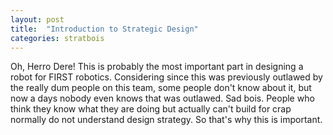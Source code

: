 ```yaml
---
layout: post
title:  "Introduction to Strategic Design"
categories: stratbois
---
```

Oh, Herro Dere! This is probably the most important part in designing a robot for FIRST robotics. Considering since this was previously outlawed by the really dum people on this team, some people don't know about it, but now a days nobody even knows that was outlawed. Sad bois. People who think they know what they are doing but actually can't build for crap normally do not understand design strategy. So that's why this is important.
